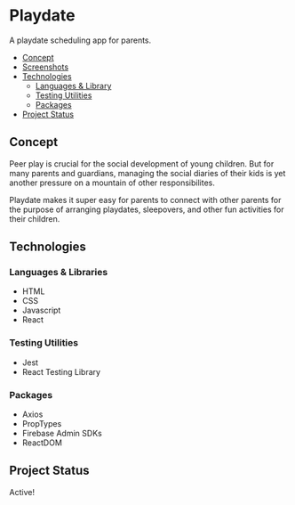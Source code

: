 # Playdate

A playdate scheduling app for parents.

- [Concept](#concept)
- [Screenshots](#screenshots)
- [Technologies](#technologies)
  - [Languages & Library](#languages--libraries)
  - [Testing Utilities](#testing-utilities)
  - [Packages](#packages)
- [Project Status](#project-status)

## Concept

Peer play is crucial for the social development of young children. But for many parents and guardians, managing the social diaries of their kids is yet another pressure on a mountain of other responsibilites.

Playdate makes it super easy for parents to connect with other parents for the purpose of arranging playdates, sleepovers, and other fun activities for their children.

## Technologies

### Languages & Libraries

- HTML
- CSS
- Javascript
- React

### Testing Utilities

- Jest
- React Testing Library

### Packages

- Axios
- PropTypes
- Firebase Admin SDKs
- ReactDOM


## Project Status

Active!
